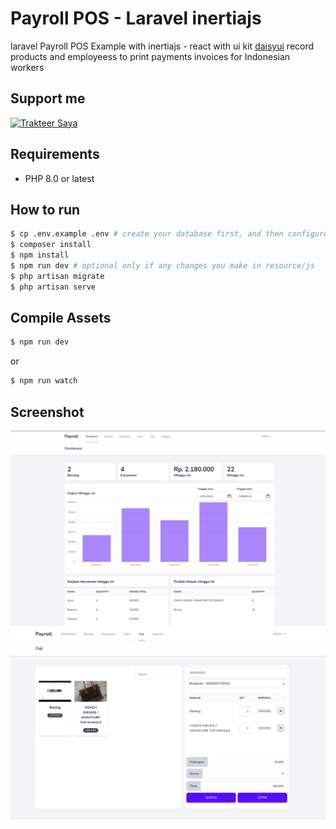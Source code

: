 # Payroll POS - Laravel inertiajs

laravel Payroll POS Example with inertiajs - react with ui kit [daisyui](https://daisyui.com/components/form/input)
record products and employeess to print payments invoices for Indonesian workers
## Support me

<a href="https://trakteer.id/ajikamaludin" target="_blank"><img id="wse-buttons-preview" src="https://cdn.trakteer.id/images/embed/trbtn-blue-2.png" height="40" style="border:0px;height:40px;" alt="Trakteer Saya"></a>


## Requirements

* PHP 8.0 or latest

## How to run

```bash
$ cp .env.example .env # create your database first, and then configure your database connection
$ composer install
$ npm install
$ npm run dev # optional only if any changes you make in resource/js
$ php artisan migrate
$ php artisan serve
```

## Compile Assets

```bash
$ npm run dev
```

or

```bash
$ npm run watch
```

## Screenshot

![](screenshot1.png?raw=true)
![](screenshot2.png?raw=true)